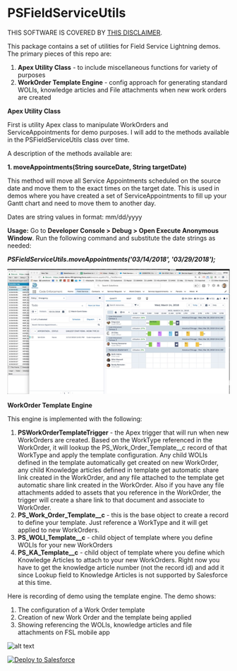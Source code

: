 # PSFieldServiceUtils

THIS SOFTWARE IS COVERED BY [THIS DISCLAIMER](https://raw.githubusercontent.com/thedges/Disclaimer/master/disclaimer.txt).

This package contains a set of utilities for Field Service Lightning demos. The primary pieces of this repo are:

  1. <b>Apex Utility Class</b> - to include miscellaneous functions for variety of purposes
  2. <b>WorkOrder Template Engine</b> - config approach for generating standard WOLIs, knowledge articles and File attachments when new work orders are created

__Apex Utility Class__

First is utility Apex class to manipulate WorkOrders and ServiceAppointments for demo purposes. I will add to the methods available in the PSFieldServiceUtils class over time.

A description of the methods available are:

<b>1. moveAppointments(String sourceDate, String targetDate)</b>

This method will move all Service Appointments scheduled on the source date and move them to the exact times on the target date. This is used in demos where you have created a set of ServiceAppointments to fill up your Gantt chart and need to move them to another day.

Dates are string values in format: mm/dd/yyyy

<b>Usage:</b> Go to <b>Developer Console > Debug > Open Execute Anonymous Window</b>. Run the following command and substitute the date strings as needed:

<b><i>PSFieldServiceUtils.moveAppointments('03/14/2018', '03/29/2018');</i></b>

![alt text](https://github.com/thedges/PSFieldServiceUtils/blob/master/MoveAppointments.gif "Move Appointments")

__WorkOrder Template Engine__

This engine is implemented with the following:

  1. <b>PSWorkOrderTemplateTrigger</b> - the Apex trigger that will run when new WorkOrders are created. Based on the WorkType referenced in the WorkOrder, it will lookup the PS_Work_Order_Template__c record of that WorkType and apply the template configuration. Any child WOLIs defined in the template automatically get created on new WorkOrder, any child Knowledge articles defined in template get automatic share link created in the WorkOrder, and any file attached to the template get automatic share link created in the WorkOrder. Also if you have any file attachments added to assets that you reference in the WorkOrder, the trigger will create a share link to that document and associate to WorkOrder.
  2. <b>PS_Work_Order_Template__c</b> - this is the base object to create a record to define your template. Just reference a WorkType and it will get applied to new WorkOrders.
  3. <b>PS_WOLI_Template__c</b> - child object of template where you define WOLIs for your new WorkOrders
  4. <b>PS_KA_Template__c</b> - child object of template where you define which Knowledge Articles to attach to your new WorkOrders. Right now you have to get the knowledge article number (not the record id) and add it since Lookup field to Knowledge Articles is not supported by Salesforce at this time.

Here is recording of demo using the template engine. The demo shows:
  1. The configuration of a Work Order template
  2. Creation of new Work Order and the template being applied
  3. Showing referencing the WOLIs, knowledge articles and file attachments on FSL mobile app
  
![alt text](https://github.com/thedges/PSFieldServiceUtils/blob/master/WorkOrderTemplateEngine.gif "WorkOrderTemplateEngine") 

<a href="https://githubsfdeploy.herokuapp.com">
  <img alt="Deploy to Salesforce"
       src="https://raw.githubusercontent.com/afawcett/githubsfdeploy/master/deploy.png">
</a>
